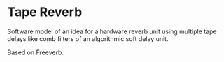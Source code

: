 # Tape Reverb

Software model of an idea for a hardware reverb unit using multiple tape delays like comb filters of an algorithmic soft delay unit.

Based on Freeverb.
